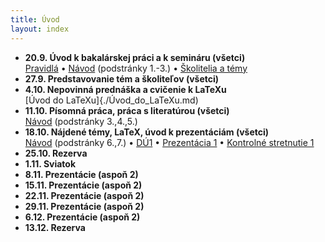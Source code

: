 ```yaml
---
title: Úvod
layout: index
---
```


* **20.9. Úvod k bakalárskej práci a k semináru (všetci)**<br>
[Pravidlá](./Pravidlá_ZS.md)  • [Návod](./Návod.md) (podstránky 1.-3.)  •  [Školitelia a témy](./Školitelia.md)
* **27.9. Predstavovanie tém a školiteľov (všetci)**
* **4.10. Nepovinná prednáška a cvičenie k LaTeXu**<br>
[Úvod do LaTeXu]{./Úvod_do_LaTeXu.md)
* **11.10. Písomná práca, práca s literatúrou (všetci)**<br>
[Návod](./Návod.md) (podstránky 3.,4.,5.)
* **18.10. Nájdené témy, LaTeX, úvod k prezentáciám (všetci)**<br>
[Návod](./Návod.md) (podstránky 6.,7.) •  [DÚ1](./DÚ1.md) • [Prezentácia 1](./Prezentácia_1.md) • [Kontrolné stretnutie 1](./Kontrolné_stretnutie_1.md) <!--  •  Oznamy, 19.-20.10.2022-->
* **25.10. Rezerva**
* **1.11. Sviatok**
* **8.11. Prezentácie (aspoň 2)**
* **15.11. Prezentácie (aspoň 2)**
* **22.11. Prezentácie (aspoň 2)**
* **29.11. Prezentácie (aspoň 2)**
* **6.12. Prezentácie (aspoň 2)**
* **13.12. Rezerva**
